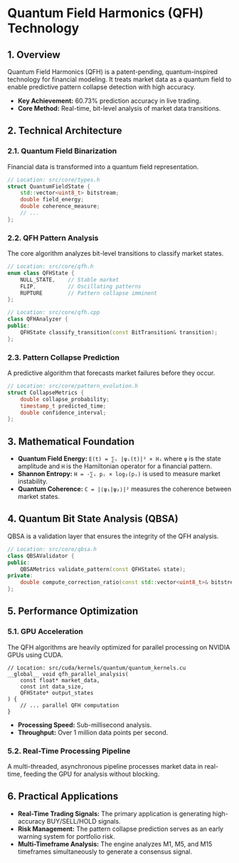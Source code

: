 # Quantum Field Harmonics (QFH) Technology

## 1. Overview

Quantum Field Harmonics (QFH) is a patent-pending, quantum-inspired technology for financial modeling. It treats market data as a quantum field to enable predictive pattern collapse detection with high accuracy.

- **Key Achievement:** 60.73% prediction accuracy in live trading.
- **Core Method:** Real-time, bit-level analysis of market data transitions.

## 2. Technical Architecture

### 2.1. Quantum Field Binarization
Financial data is transformed into a quantum field representation.

```cpp
// Location: src/core/types.h
struct QuantumFieldState {
    std::vector<uint8_t> bitstream;
    double field_energy;
    double coherence_measure;
    // ...
};
```

### 2.2. QFH Pattern Analysis
The core algorithm analyzes bit-level transitions to classify market states.

```cpp
// Location: src/core/qfh.h
enum class QFHState {
    NULL_STATE,    // Stable market
    FLIP,          // Oscillating patterns
    RUPTURE        // Pattern collapse imminent
};

// Location: src/core/qfh.cpp
class QFHAnalyzer {
public:
    QFHState classify_transition(const BitTransition& transition);
};
```

### 2.3. Pattern Collapse Prediction
A predictive algorithm that forecasts market failures before they occur.

```cpp
// Location: src/core/pattern_evolution.h
struct CollapseMetrics {
    double collapse_probability;
    timestamp_t predicted_time;
    double confidence_interval;
};
```

## 3. Mathematical Foundation

- **Quantum Field Energy:** `E(t) = ∑ᵢ |ψᵢ(t)|² × Hᵢ` where `ψ` is the state amplitude and `H` is the Hamiltonian operator for a financial pattern.
- **Shannon Entropy:** `H = -∑ᵢ pᵢ × log₂(pᵢ)` is used to measure market instability.
- **Quantum Coherence:** `C = |⟨ψ₁|ψ₂⟩|²` measures the coherence between market states.

## 4. Quantum Bit State Analysis (QBSA)

QBSA is a validation layer that ensures the integrity of the QFH analysis.

```cpp
// Location: src/core/qbsa.h
class QBSAValidator {
public:
    QBSAMetrics validate_pattern(const QFHState& state);
private:
    double compute_correction_ratio(const std::vector<uint8_t>& bitstream);
};
```

## 5. Performance Optimization

### 5.1. GPU Acceleration
The QFH algorithms are heavily optimized for parallel processing on NVIDIA GPUs using CUDA.

```cuda
// Location: src/cuda/kernels/quantum/quantum_kernels.cu
__global__ void qfh_parallel_analysis(
    const float* market_data,
    const int data_size,
    QFHState* output_states
) {
    // ... parallel QFH computation
}
```

- **Processing Speed:** Sub-millisecond analysis.
- **Throughput:** Over 1 million data points per second.

### 5.2. Real-Time Processing Pipeline
A multi-threaded, asynchronous pipeline processes market data in real-time, feeding the GPU for analysis without blocking.

## 6. Practical Applications

- **Real-Time Trading Signals:** The primary application is generating high-accuracy BUY/SELL/HOLD signals.
- **Risk Management:** The pattern collapse prediction serves as an early warning system for portfolio risk.
- **Multi-Timeframe Analysis:** The engine analyzes M1, M5, and M15 timeframes simultaneously to generate a consensus signal.